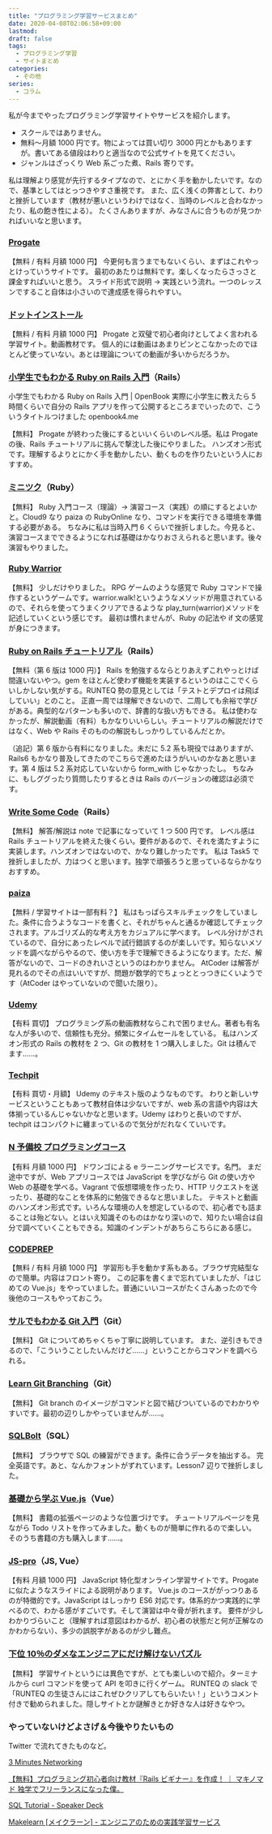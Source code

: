 ```yaml
---
title: "プログラミング学習サービスまとめ"
date: 2020-04-08T02:06:58+09:00
lastmod:
draft: false
tags:
  - プログラミング学習
  - サイトまとめ
categories:
  - その他
series:
  - コラム
---
```


私が今までやったプログラミング学習サイトやサービスを紹介します。

- スクールではありません。
- 無料〜月額 1000 円です。物によっては買い切り 3000 円とかもありますが。書いてある値段はわりと適当なので公式サイトを見てください。
- ジャンルはざっくり Web 系ごった煮、Rails 寄りです。

私は理解より感覚が先行するタイプなので、とにかく手を動かしたいです。なので、基準としてはとっつきやすさ重視です。
また、広く浅くの弊害として、わりと挫折しています（教材が悪いというわけではなく、当時のレベルと合わなかったり、私の飽き性による）。
たくさんありますが、みなさんに合うものが見つかればいいなと思います。

### [Progate](https://prog-8.com/)

【無料 / 有料 月額 1000 円】
今更何も言うまでもないくらい、まずはこれやっとけっていうサイトです。
最初のあたりは無料です。楽しくなったらさっさと課金すればいいと思う。
スライド形式で説明 → 実践という流れ。一つのレッスンですること自体は小さいので達成感を得られやすい。

### [ドットインストール](https://dotinstall.com/)

【無料 / 有料 月額 1000 円】
Progate と双璧で初心者向けとしてよく言われる学習サイト。動画教材です。
個人的には動画はあまりピンとこなかったのでほとんど使っていない。あとは理論についての動画が多いからだろうか。

### [小学生でもわかる Ruby on Rails 入門](https://openbook4.me/projects/92/)（Rails）

小学生でもわかる Ruby on Rails 入門 | OpenBook 実際に小学生に教えたら 5 時間くらいで自分の Rails アプリを作って公開するところまでいったので、こういうタイトルつけました openbook4.me

【無料】
Progate が終わった後にするといいくらいのレベル感。私は Progate の後、Rails チュートリアルに挑んで撃沈した後にやりました。
ハンズオン形式です。理解するよりとにかく手を動かしたい、動くものを作りたいという人におすすめ。

### [ミニツク](http://www.minituku.net/)（Ruby）

【無料】
Ruby 入門コース（理論）→ 演習コース（実践）の順にするとよいかと。Cloud9 なり paiza の RubyOnline なり、コマンドを実行できる環境を準備する必要がある。
ちなみに私は当時入門 6 くらいで挫折しました。今見ると、演習コースまでできるようになれば基礎はかなりおさえられると思います。後々演習もやりました。

### [Ruby Warrior](https://www.bloc.io/ruby-warrior#/)

【無料】
少しだけやりました。
RPG ゲームのような感覚で Ruby コマンドで操作するというゲームです。warrior.walk!というようなメソッドが用意されているので、それらを使ってうまくクリアできるような play_turn(warrior)メソッドを記述していくという感じです。
最初は慣れませんが、Ruby の記法や if 文の感覚が身につきます。

### [Ruby on Rails チュートリアル](https://railstutorial.jp/)（Rails）

【無料（第 6 版は 1000 円）】
Rails を勉強するならとりあえずこれやっとけば間違いないやつ。gem をほとんど使わず機能を実装するというのはここでくらいしかしない気がする。RUNTEQ 勢の意見としては「テストとデプロイは飛ばしていい」とのこと。
正直一周では理解できないので、二周しても余裕で学びがある。典型的なパターンも多いので、辞書的な扱い方もできる。
私は使わなかったが、解説動画（有料）もかなりいいらしい。チュートリアルの解説だけではなく、Web や Rails そのものの解説もしっかりしているんだとか。

（追記）第 6 版から有料になりました。未だに 5.2 系も現役ではありますが、Rails6 もかなり普及してきたのでこちらで進めたほうがいいのかなあと思います。第 4 版は 5.2 系対応していないから form_with じゃなかったし。
ちなみに、もしググったり質問したりするときは Rails のバージョンの確認は必須です。

### [Write Some Code](https://github.com/writesomecode/ec_site)（Rails）

【無料】
解答/解説は note で記事になっていて 1 つ 500 円です。
レベル感は Rails チュートリアルを終えた後くらい。要件があるので、それを満たすように実装します。ハンズオンではないので、かなり難しかったです。
私は Task5 で挫折しましたが、力はつくと思います。独学で頑張ろうと思っているならかなりおすすめ。

### [paiza](https://paiza.jp/)

【無料 / 学習サイトは一部有料？】
私はもっぱらスキルチェックをしていました。条件に合うようなコードを書くと、それがちゃんと通るか確認してチェックされます。アルゴリズム的な考え方をカジュアルに学べます。
レベル分けがされているので、自分にあったレベルで試行錯誤するのが楽しいです。知らないメソッドを調べながらやるので、使い方を手で理解できるようになります。ただ、解答がないので、コードのきれいさというのはわかりません。
AtCoder は解答が見れるのでその点はいいですが、問題が数学的でちょっととっつきにくいようです（AtCoder はやっていないので聞いた限り）。

### [Udemy](https://www.udemy.com/share/100F3uBEsScFxWQH4=/?xref=E0YTeF9QQXkDSWUuAAcqP1kSWSRM)

【有料 買切】
プログラミング系の動画教材ならこれで困りません。著者も有名な人が多いので、信頼性も充分。頻繁にタイムセールをしている。
私はハンズオン形式の Rails の教材を 2 つ、Git の教材を 1 つ購入しました。Git は積んでます……。

### [Techpit](https://www.techpit.jp/)

【有料 買切・月額】
Udemy のテキスト版のようなものです。
わりと新しいサービスということもあって教材自体は少ないですが、web 系の言語や内容は大体揃っているんじゃないかなと思います。Udemy はわりと長いのですが、techpit はコンパクトに纏まっているので気分がだれなくていいです。

### [N 予備校 プログラミングコース](https://www.nnn.ed.nico/pages/programming/)

【有料 月額 1000 円】
ドワンゴによる e ラーニングサービスです。名門。
まだ途中ですが、Web アプリコースでは JavaScript を学びながら Git の使い方や Web の基礎を学べる。Vagrant で仮想環境を作ったり、HTTP リクエストを送ったり、基礎的なことを体系的に勉強できるなと思いました。
テキストと動画のハンズオン形式です。いろんな環境の人を想定しているので、初心者でも詰まることは殆どない。とはいえ知識そのものはかなり深いので、知りたい場合は自分で調べていくこともできる。知識のインデントがあちらこちらにある感じ。

### [CODEPREP](https://codeprep.jp/)

【無料 / 有料 月額 1000 円】
学習形も手を動かす系もある。ブラウザ完結型なので簡単。内容はフロント寄り。
この記事を書くまで忘れていましたが、「はじめての Vue.js」をやっていました。普通にいいコースがたくさんあったので今後他のコースもやっておこう。

### [サルでもわかる Git 入門](https://backlog.com/ja/git-tutorial/)（Git）

【無料】
Git についてめちゃくちゃ丁寧に説明しています。
また、逆引きもできるので、「こういうことしたいんだけど……」ということからコマンドを調べられる。

### [Learn Git Branching](https://learngitbranching.js.org/?locale=ja)（Git）

【無料】
Git branch のイメージがコマンドと図で結びついているのでわかりやすいです。最初の辺りしかやっていませんが……。

### [SQLBolt](https://sqlbolt.com/)（SQL）

【無料】
ブラウザで SQL の練習ができます。条件に合うデータを抽出する。
完全英語です。あと、なんかフォントがずれています。Lesson7 辺りで挫折しました。

### [基礎から学ぶ Vue.js](https://cr-vue.mio3io.com/)（Vue）

【無料】
書籍の拡張ページのような位置づけです。
チュートリアルページを見ながら Todo リストを作ってみました。動くものが簡単に作れるので楽しい。
そのうち書籍の方も購入します……。

### [JS-pro](https://js-pro.jp/)（JS, Vue）

【有料 月額 1000 円】
JavaScript 特化型オンライン学習サイトです。Progate に似たようなスライドによる説明があります。
Vue.js のコースががっつりあるのが特徴的です。JavaScript はしっかり ES6 対応です。体系的かつ実践的に学べるので、わかる感がすごいです。そして演習は中々骨が折れます。
要件が少しわかりづらいこと（理解すれば意図はわかるが、初心者の状態だと何が正解なのかわからない）、多少の誤脱字があるのが少し難点。

### [下位 10％のダメなエンジニアにだけ解けないパズル](https://www.jabba.cloud/20151130122814/)

【無料】
学習サイトというには異色ですが、とても楽しいので紹介。ターミナルから curl コマンドを使って API を叩きに行くゲーム。
RUNTEQ の slack で「RUNTEQ の生徒さんにはこれぜひクリアしてもらいたい！」というコメント付きで勧められました。隠しサイトとか謎解きとか好きな人は好きなやつ。

### やっていないけどよさげ＆今後やりたいもの

Twitter で流れてきたものなど。

[3 Minutes Networking](http://www5e.biglobe.ne.jp/aji/3min/)

[【無料】プログラミング初心者向け教材『Rails ビギナー』を作成！ ｜ マキノマド 独学でフリーランスになった僕。](https://maki-nomad.com/rails-beginner/)

[SQL Tutorial \- Speaker Deck](https://speakerdeck.com/nrslib/sql-tutorial)

[Makelearn \[メイクラーン\] \- エンジニアのための実践学習サービス](https://makelearn.net/)
